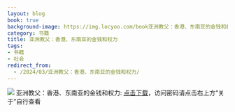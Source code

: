 ```yaml
---
layout: blog
book: true
background-image: https://img.locyoo.com/book亚洲教父：香港、东南亚的金钱和权力.jpg
category: 书籍
title: 亚洲教父：香港、东南亚的金钱和权力
tags:
- 书籍
- 社会
redirect_from:
  - /2024/03/亚洲教父：香港、东南亚的金钱和权力/
---
```

![](https://img.locyoo.com/book亚洲教父：香港、东南亚的金钱和权力.jpg)
亚洲教父：香港、东南亚的金钱和权力: <a name = "ref1" href="https://url18.ctfile.com/f/50983618-1345419445-26b8b7?p=3619">点击下载</a>，访问密码请点击右上方“关于”自行查看